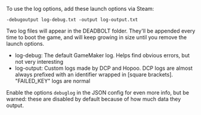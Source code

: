 To use the log options, add these launch options via Steam:

`-debugoutput log-debug.txt -output log-output.txt`

Two log files will appear in the DEADBOLT folder. They'll be appended every time to boot the game, and will keep growing in size until you remove the launch options.

- <span class="color-teal">log-debug</span>: The default GameMaker log. Helps find obvious errors, but not very interesting
- <span class="color-teal">log-output</span>: Custom logs made by DCP and Hopoo. DCP logs are almost always prefixed with an identifier wrapped in [square brackets]. "FAILED_KEY" logs are normal

Enable the options `debuglog` in the JSON config for even more info, but be warned: these are disabled by default because of how much data they output.